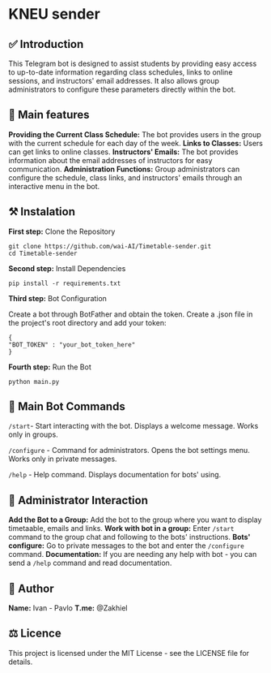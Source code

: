 ﻿# KNEU sender

## ✅ Introduction

This Telegram bot is designed to assist students by providing easy access to up-to-date information regarding class schedules, links to online sessions, and instructors' email addresses. It also allows group administrators to configure these parameters directly within the bot.

## 🎯 Main features

**Providing the Current Class Schedule:** The bot provides users in the group with the current schedule for each day of the week.
**Links to Classes:** Users can get links to online classes.
**Instructors' Emails:** The bot provides information about the email addresses of instructors for easy communication.
**Administration Functions:** Group administrators can configure the schedule, class links, and instructors' emails through an interactive menu in the bot.

## ⚒ Instalation

**First step:** Clone the Repository

```
git clone https://github.com/wai-AI/Timetable-sender.git
cd Timetable-sender
```

**Second step:** Install Dependencies

```
pip install -r requirements.txt
```

**Third step:** Bot Configuration

Create a bot through BotFather and obtain the token.
Create a .json file in the project's root directory and add your token:

```
{
"BOT_TOKEN" : "your_bot_token_here"
}
```

**Fourth step:** Run the Bot

```
python main.py
```

## 🤖 Main Bot Commands

```/start```- Start interacting with the bot. Displays a welcome message. Works only in groups.

```/configure``` - Command for administrators. Opens the bot settings menu. Works only in private messages.

```/help``` - Help command. Displays documentation for bots' using.

## 👑 Administrator Interaction

**Add the Bot to a Group:** Add the bot to the group where you want to display timetaable, emails and links.
**Work with bot in a group:** Enter <code>/start</code> command to the group chat and following to the bots' instructions.
**Bots' configure:** Go to private messages to the bot and enter the <code>/configure</code> command.
**Documentation:** If you are needing any help with bot - you can send a <code>/help</code> command and read documentation.

## 👥 Author

**Name:** Ivan - Pavlo
**T.me:** @Zakhiel

## ⚖️ Licence

This project is licensed under the MIT License - see the LICENSE file for details.
